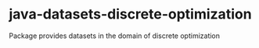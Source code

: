 # java-datasets-discrete-optimization
Package provides datasets in the domain of discrete optimization
